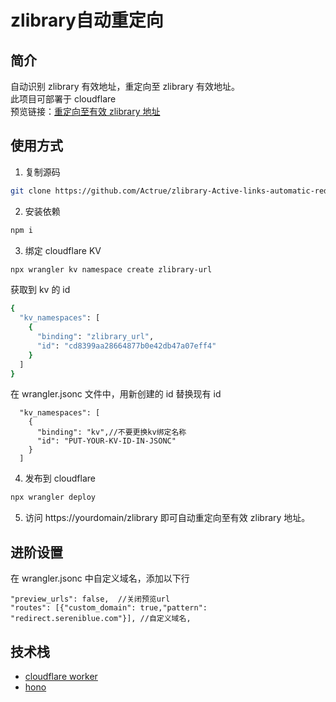 # zlibrary自动重定向

## 简介

自动识别 zlibrary 有效地址，重定向至 zlibrary 有效地址。  
此项目可部署于 cloudflare  
预览链接：[重定向至有效 zlibrary 地址](https://redirect.sereniblue.com/zlibrary)

## 使用方式

1. 复制源码

```bash
git clone https://github.com/Actrue/zlibrary-Active-links-automatic-redirection.git
```

2. 安装依赖

```bash
npm i
```

3. 绑定 cloudflare KV

```bash
npx wrangler kv namespace create zlibrary-url
```

获取到 kv 的 id

```bash
{
  "kv_namespaces": [
    {
      "binding": "zlibrary_url",
      "id": "cd8399aa28664877b0e42db47a07eff4"
    }
  ]
}
```

在 wrangler.jsonc 文件中，用新创建的 id 替换现有 id

```jsonc
  "kv_namespaces": [
    {
      "binding": "kv",//不要更换kv绑定名称
      "id": "PUT-YOUR-KV-ID-IN-JSONC"
    }
  ]
```

4. 发布到 cloudflare

```bash
npx wrangler deploy
```

5. 访问 https://yourdomain/zlibrary 即可自动重定向至有效 zlibrary 地址。

## 进阶设置

在 wrangler.jsonc 中自定义域名，添加以下行

```jsonc
"preview_urls": false,  //关闭预览url
"routes": [{"custom_domain": true,"pattern": "redirect.sereniblue.com"}], //自定义域名,
```

## 技术栈

- [cloudflare worker](https://www.cloudflare.com/zh-cn/)
- [hono](https://hono.dev/)

